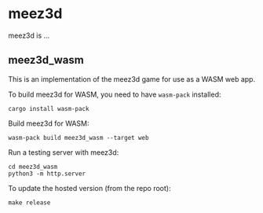 
# meez3d

meez3d is ...

## meez3d_wasm

This is an implementation of the meez3d game for use as a WASM web app.

To build meez3d for WASM, you need to have `wasm-pack` installed:
```
cargo install wasm-pack
```

Build meez3d for WASM:

```
wasm-pack build meez3d_wasm --target web
```

Run a testing server with meez3d:
```
cd meez3d_wasm
python3 -m http.server
```

To update the hosted version (from the repo root):
```
make release
```

